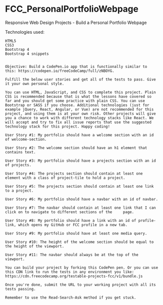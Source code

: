 # FCC_PersonalPortfolioWebpage

Responsive Web Design Projects - Build a Personal Portfolio Webpage

Technologies used:

    HTML5
    CSS3
    Bootstrap 4
    Bootstrap 4 snippets


    Objective: Build a CodePen.io app that is functionally similar to this: https://codepen.io/freeCodeCamp/full/zNBOYG.
    
    Fulfill the below user stories and get all of the tests to pass. Give it your own personal style.
    
    You can use HTML, JavaScript, and CSS to complete this project. Plain CSS is recommended because that is what the lessons have covered so far and you should get some practice with plain CSS. You can use Bootstrap or SASS if you choose. Additional technologies (just for example jQuery, React, Angular, or Vue) are not recommended for this project, and using them is at your own risk. Other projects will give you a chance to work with different technology stacks like React. We will accept and try to fix all issue reports that use the suggested technology stack for this project. Happy coding!
    
    User Story #1: My portfolio should have a welcome section with an id of welcome-section.
    
    User Story #2: The welcome section should have an h1 element that contains text.
    
    User Story #3: My portfolio should have a projects section with an id of projects.
    
    User Story #4: The projects section should contain at least one element with a class of project-tile to hold a project.
    
    User Story #5: The projects section should contain at least one link to a project.
    
    User Story #6: My portfolio should have a navbar with an id of navbar.
    
    User Story #7: The navbar should contain at least one link that I can click on to navigate to different sections of the     page.
    
    User Story #8: My portfolio should have a link with an id of profile-link, which opens my GitHub or FCC profile in a new tab.
    
    User Story #9: My portfolio should have at least one media query.
    
    User Story #10: The height of the welcome section should be equal to the height of the viewport.
    
    User Story #11: The navbar should always be at the top of the viewport.
    
    You can build your project by forking this CodePen pen. Or you can use this CDN link to run the tests in any environment you like: https://cdn.freecodecamp.org/testable-projects-fcc/v1/bundle.js
    
    Once you're done, submit the URL to your working project with all its tests passing.
    
    Remember to use the Read-Search-Ask method if you get stuck.
